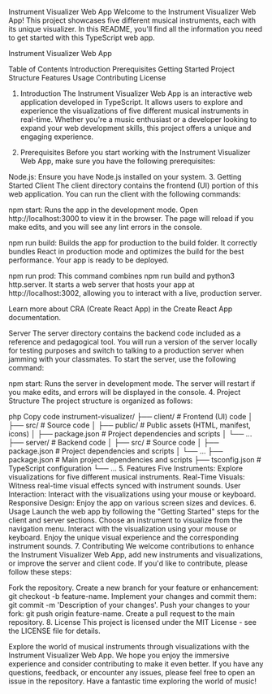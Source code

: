 Instrument Visualizer Web App
Welcome to the Instrument Visualizer Web App! This project showcases five different musical instruments, each with its unique visualizer. In this README, you'll find all the information you need to get started with this TypeScript web app.

Instrument Visualizer Web App

Table of Contents
Introduction
Prerequisites
Getting Started
Project Structure
Features
Usage
Contributing
License
1. Introduction
The Instrument Visualizer Web App is an interactive web application developed in TypeScript. It allows users to explore and experience the visualizations of five different musical instruments in real-time. Whether you're a music enthusiast or a developer looking to expand your web development skills, this project offers a unique and engaging experience.

2. Prerequisites
Before you start working with the Instrument Visualizer Web App, make sure you have the following prerequisites:

Node.js: Ensure you have Node.js installed on your system.
3. Getting Started
Client
The client directory contains the frontend (UI) portion of this web application. You can run the client with the following commands:

npm start: Runs the app in the development mode. Open http://localhost:3000 to view it in the browser. The page will reload if you make edits, and you will see any lint errors in the console.

npm run build: Builds the app for production to the build folder. It correctly bundles React in production mode and optimizes the build for the best performance. Your app is ready to be deployed.

npm run prod: This command combines npm run build and python3 http.server. It starts a web server that hosts your app at http://localhost:3002, allowing you to interact with a live, production server.

Learn more about CRA (Create React App) in the Create React App documentation.

Server
The server directory contains the backend code included as a reference and pedagogical tool. You will run a version of the server locally for testing purposes and switch to talking to a production server when jamming with your classmates. To start the server, use the following command:

npm start: Runs the server in development mode. The server will restart if you make edits, and errors will be displayed in the console.
4. Project Structure
The project structure is organized as follows:

php
Copy code
instrument-visualizer/
├── client/                 # Frontend (UI) code
│   ├── src/                # Source code
│   ├── public/             # Public assets (HTML, manifest, icons)
│   ├── package.json        # Project dependencies and scripts
│   └── ...
├── server/                 # Backend code
│   ├── src/                # Source code
│   ├── package.json        # Project dependencies and scripts
│   └── ...
├── package.json            # Main project dependencies and scripts
├── tsconfig.json           # TypeScript configuration
└── ...
5. Features
Five Instruments: Explore visualizations for five different musical instruments.
Real-Time Visuals: Witness real-time visual effects synced with instrument sounds.
User Interaction: Interact with the visualizations using your mouse or keyboard.
Responsive Design: Enjoy the app on various screen sizes and devices.
6. Usage
Launch the web app by following the "Getting Started" steps for the client and server sections.
Choose an instrument to visualize from the navigation menu.
Interact with the visualization using your mouse or keyboard.
Enjoy the unique visual experience and the corresponding instrument sounds.
7. Contributing
We welcome contributions to enhance the Instrument Visualizer Web App, add new instruments and visualizations, or improve the server and client code. If you'd like to contribute, please follow these steps:

Fork the repository.
Create a new branch for your feature or enhancement: git checkout -b feature-name.
Implement your changes and commit them: git commit -m 'Description of your changes'.
Push your changes to your fork: git push origin feature-name.
Create a pull request to the main repository.
8. License
This project is licensed under the MIT License - see the LICENSE file for details.

Explore the world of musical instruments through visualizations with the Instrument Visualizer Web App. We hope you enjoy the immersive experience and consider contributing to make it even better. If you have any questions, feedback, or encounter any issues, please feel free to open an issue in the repository. Have a fantastic time exploring the world of music!




